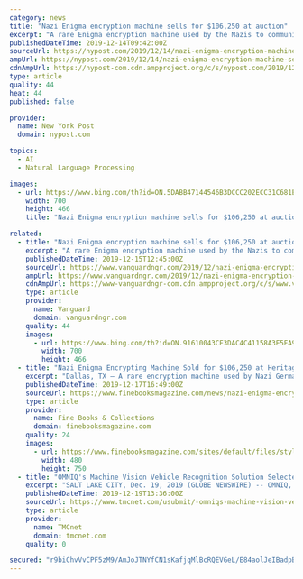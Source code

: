 ```yaml
---
category: news
title: "Nazi Enigma encryption machine sells for $106,250 at auction"
excerpt: "A rare Enigma encryption machine used by the Nazis to communicate without interception and translation by opposing nations fetched $106,250 at auction Saturday. The buyer’s identity was not immediately revealed. The seller, who wishes to remain anonymous because of “security concerns,” is a lifelong collector of Americana and World War II ..."
publishedDateTime: 2019-12-14T09:42:00Z
sourceUrl: https://nypost.com/2019/12/14/nazi-enigma-encryption-machine-sells-for-106250-at-auction/
ampUrl: https://nypost.com/2019/12/14/nazi-enigma-encryption-machine-sells-for-106250-at-auction/amp/
cdnAmpUrl: https://nypost-com.cdn.ampproject.org/c/s/nypost.com/2019/12/14/nazi-enigma-encryption-machine-sells-for-106250-at-auction/amp/
type: article
quality: 44
heat: 44
published: false

provider:
  name: New York Post
  domain: nypost.com

topics:
  - AI
  - Natural Language Processing

images:
  - url: https://www.bing.com/th?id=ON.5DABB47144546B3DCCC202ECC31C681E
    width: 700
    height: 466
    title: "Nazi Enigma encryption machine sells for $106,250 at auction"

related:
  - title: "Nazi Enigma encryption machine sells for $106,250 at auction"
    excerpt: "A rare Enigma encryption machine used by the Nazis to communicate without interception and translation by opposing nations fetched $106,250 at auction Saturday. The buyer’s identity was not immediately revealed. The seller, who wishes to remain anonymous because of “security concerns,” is a lifelong collector of Americana and World War II ..."
    publishedDateTime: 2019-12-15T12:45:00Z
    sourceUrl: https://www.vanguardngr.com/2019/12/nazi-enigma-encryption-machine-sells-for-106250-at-auction/
    ampUrl: https://www.vanguardngr.com/2019/12/nazi-enigma-encryption-machine-sells-for-106250-at-auction/amp/
    cdnAmpUrl: https://www-vanguardngr-com.cdn.ampproject.org/c/s/www.vanguardngr.com/2019/12/nazi-enigma-encryption-machine-sells-for-106250-at-auction/amp/
    type: article
    provider:
      name: Vanguard
      domain: vanguardngr.com
    quality: 44
    images:
      - url: https://www.bing.com/th?id=ON.91610043CF3DAC4C41158A3E5FA96A5D
        width: 700
        height: 466
  - title: "Nazi Enigma Encrypting Machine Sold for $106,250 at Heritage Auctions"
    excerpt: "Dallas, TX – A rare encryption machine used by Nazi German forces to communicate without interception and translation by opposing nations sold for more than four times its opening bid to end at $106,250. The cypher device was offered at a public auction ..."
    publishedDateTime: 2019-12-17T16:49:00Z
    sourceUrl: https://www.finebooksmagazine.com/news/nazi-enigma-encrypting-machine-sold-106250-heritage-auctions
    type: article
    provider:
      name: Fine Books & Collections
      domain: finebooksmagazine.com
    quality: 24
    images:
      - url: https://www.finebooksmagazine.com/sites/default/files/styles/gallery_item/public/media-images/2019-12/enigma-machine-ha-copy.jpg?itok=Gd8saBdN
        width: 480
        height: 750
  - title: "OMNIQ's Machine Vision Vehicle Recognition Solution Selected for Security and Parking Management at Large Macau Casino"
    excerpt: "SALT LAKE CITY, Dec. 19, 2019 (GLOBE NEWSWIRE) -- OMNIQ, Corp. (OTCQB: OMQS) (“OMNIQ” or “the Company”), via its HTS division, announces that it has been awarded a contract for the installation of its AI-based vehicle recognition system for use in ..."
    publishedDateTime: 2019-12-19T13:36:00Z
    sourceUrl: https://www.tmcnet.com/usubmit/-omniqs-machine-vision-vehicle-recognition-solution-selected-security-/2019/12/19/9072551.htm
    type: article
    provider:
      name: TMCnet
      domain: tmcnet.com
    quality: 0

secured: "r9biChvVvCPF5zM9/AmJoJTNYfCN1sKafjqMlBcRQEVGeL/E84aolJeIBadpB63X52KDIfbNpxk6IZCJab1RrH79WSsgaZk4iD/3lZAzJgUfEpkpRXU/TGtm0ufwKvJeVX5kuDu/pIzUDvA84JYBQ1lYQiGMEDtBWYwTEyiDegrwBLrjMwkLtzq8MT3im9ormtklMhrzVS9IuRlL96ynfN9UFZomcda35bo2TkO8d4d4aRpa2VtT9vhgiEBhZTKT4+2CoD335O9RBo/Jj9Vumg==;IfkY6SuSLDG+cnqFVBSZWQ=="
---
```


